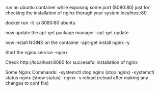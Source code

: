 run an ubuntu container while exposing some port (8080:80) just for checking the installation of nginx thorugh your system localhost:80

docker run -it -p 8080:80 ubuntu

now update the apt-get package manager
  -apt-get update

now install NGINX on the container 
  -apt-get install nginx -y

Start the nginx service
  -nginx

Check http://localhost:8080 for successful installation of nginx

Some Nginx Commands:
  -systemctl stop nginx (stop nginx)
  -systemctl status nginx (show status)
  -nginx -s reload (reload after making any changes to conf file)

  

